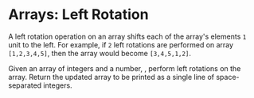 # Arrays: Left Rotation

A left rotation operation on an array shifts each of the array's elements ``1`` unit to the left. For example, if `2` left rotations are performed on array `[1,2,3,4,5]`, then the array would become `[3,4,5,1,2]`.

Given an array of integers and a number, , perform left rotations on the array. Return the updated array to be printed as a single line of space-separated integers.
